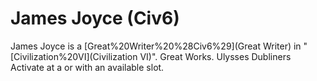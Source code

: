 # James Joyce (Civ6)

James Joyce is a [Great%20Writer%20%28Civ6%29](Great Writer) in "[Civilization%20VI](Civilization VI)".
Great Works.
Ulysses
Dubliners
Activate at a or with an available slot.